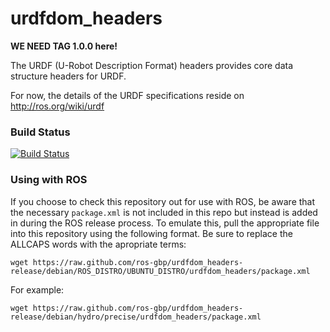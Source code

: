 urdfdom_headers
===========

**WE NEED TAG 1.0.0 here!**

The URDF (U-Robot Description Format) headers provides core data structure headers for URDF.

For now, the details of the URDF specifications reside on http://ros.org/wiki/urdf
  
### Build Status
[![Build Status](https://travis-ci.org/ros/urdfdom_headers.png)](https://travis-ci.org/ros/urdfdom_headers)

### Using with ROS

If you choose to check this repository out for use with ROS, be aware that the necessary ``package.xml`` is not 
included in this repo but instead is added in during the ROS release process. To emulate this, pull the appropriate
file into this repository using the following format. Be sure to replace the ALLCAPS words with the apropriate terms:

```
wget https://raw.github.com/ros-gbp/urdfdom_headers-release/debian/ROS_DISTRO/UBUNTU_DISTRO/urdfdom_headers/package.xml
```

For example:
```
wget https://raw.github.com/ros-gbp/urdfdom_headers-release/debian/hydro/precise/urdfdom_headers/package.xml
```

